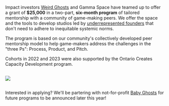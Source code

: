 <div><p>Impact investors <a href= "https://weirdghosts.ca/">Weird Ghosts</a> and Gamma Space have teamed up to offer a grant of <b>$25,000</b> in a two-part, <b>six-month program</b> of tailored mentorship with a community of game-making peers. We offer the space and the tools to develop studios led by <a href= "https://weirdghosts.ca/faq#what-is-an-underrepresented-identity-group">underrepresented founders</a> that don't need to adhere to inequitable systemic norms.</p>
<p>The program is based on our community's collectively developed peer mentorship model to help game-makers address the challenges in the "three Ps": Process, Product, and Pitch.</p></div>
<div><!--p>This program is facilitated by Gamma Space members datejie cheko green, kaitlyn dougon, bryan depuy and Henry Faber; Weird Ghosts founders Eileen Mary Holowka and Jennie Robinson Faber.
</p--><p>Cohorts in 2022 and 2023 were also supported by the Ontario Creates Capacity Development program.</p>
<img style="max-width:200px; margin:15px 0;" src="/images/oc-logo.png" /><p>Interested in applying? We'll be partering with not-for-profit <a href="https://babyghosts.fund/grant-and-accelerator">Baby Ghosts</a> for future programs to be announced later this year!</p></div>
